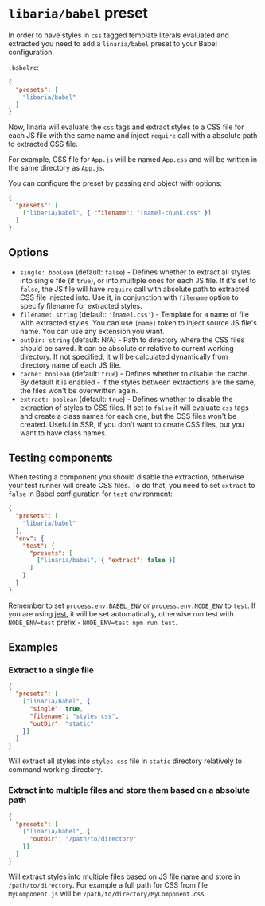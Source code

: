 # `libaria/babel` preset

In order to have styles in `css` tagged template literals evaluated and extracted you need to add a `linaria/babel` preset to your Babel configuration.

`.babelrc`:

```json
{
  "presets": [
    "libaria/babel"
  ]
}
```

Now, linaria will evaluate the `css` tags and extract styles to a CSS file for each JS file with the same name and inject `require` call with a absolute path to extracted CSS file.

For example, CSS file for `App.js` will be named `App.css` and will be written in the same directory as `App.js`.

You can configure the preset by passing and object with options:

```json
{
  "presets": [
    ["libaria/babel", { "filename": "[name]-chunk.css" }]
  ]
}
```

## Options

* `single: boolean` (default: `false`) - Defines whether to extract all styles into single file (if `true`), or into multiple ones for each JS file. If it's set to `false`, the JS file will have `require` call with absolute path to extracted CSS file injected into. Use it, in conjunction with `filename` option to specify filename for extracted styles.
* `filename: string` (default: `'[name].css'`) - Template for a name of file with extracted styles. You can use `[name]` token to inject source JS file's name. You can use any extension you want.
* `outDir: string` (default: N/A) - Path to directory where the CSS files should be saved. It can be absolute or relative to current working directory. If not specified, it will be calculated dynamically from directory name of each JS file.
* `cache: boolean` (default: `true`) - Defines whether to disable the cache. By default it is enabled - if the styles between extractions are the same, the files won't be overwritten again.
* `extract: boolean` (default: `true`) - Defines whether to disable the extraction of styles to CSS files. If set to `false` it will evaluate `css` tags and create a class names for each one, but the CSS files won't be created. Useful in SSR, if you don't want to create CSS files, but you want to have class names.

## Testing components

When testing a component you should disable the extraction, otherwise your test runner will create CSS files.
To do that,  you need to set `extract` to `false` in Babel configuration for `test` environment:

```json
{
  "presets": [
    "libaria/babel"
  ],
  "env": {
    "test": {
      "presets": [
        ["linaria/babel", { "extract": false }]
      ]
    }
  }
}
```

Remember to set `process.env.BABEL_ENV` or `process.env.NODE_ENV` to `test`. If you are using [jest](https://facebook.github.io/jest/), it will be set automatically, otherwise run test with `NODE_ENV=test` prefix - `NODE_ENV=test npm run test`.

## Examples

### Extract to a single file

```json
{
  "presets": [
    ["linaria/babel", {
      "single": true,
      "filename": "styles.css",
      "outDir": "static"
    }]
  ]
}
```

Will extract all styles into `styles.css` file in `static` directory relatively to command working directory.

### Extract into multiple files and store them based on a absolute path

```json
{
  "presets": [
    ["linaria/babel", {
      "outDir": "/path/to/directory"
    }]
  ]
}
```

Will extract styles into multiple files based on JS file name and store in `/path/to/directory`.
For example a full path for CSS from file `MyComponent.js` will be `/path/to/directory/MyComponent.css`.
